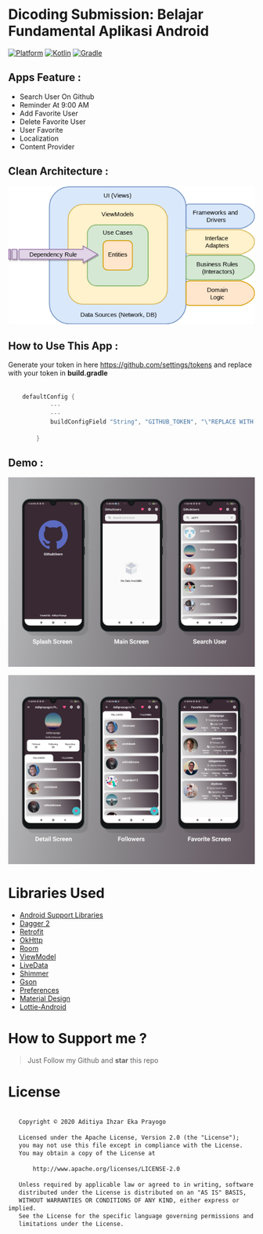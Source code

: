 
# Dicoding Submission: Belajar Fundamental Aplikasi Android
 [![Platform](https://img.shields.io/badge/platform-Android-green.svg)](http://developer.android.com/index.html) [![Kotlin](https://img.shields.io/badge/kotlin-1.4.21-orange.svg)](http://kotlinlang.org) [![Gradle](https://img.shields.io/badge/gradle-4.0.0-%2366DCB8.svg)](https://developer.android.com/studio/releases/gradle-plugin)

## Apps Feature :
- Search User On Github
- Reminder At 9:00 AM
- Add Favorite User
- Delete Favorite User
- User Favorite
- Localization
- Content Provider

## Clean Architecture :
<p align="center">
    <img src="assets/cleean.png"
        style="margin-right: 20px;"
    />
</p>

## How to Use This App :
Generate your token in here https://github.com/settings/tokens and replace with your token in **build.gradle**
```kotlin

    defaultConfig {
            ---
            ---
            buildConfigField "String", "GITHUB_TOKEN", "\"REPLACE WITH YOUR GITHUB TOKEN\""

        }
```

## Demo :

<p align="center">
    <img src="assets/mockup1.jpg"
        style="margin-right: 20px;"
    />
</p>

<p align="center">
    <img src="assets/mockup2.jpg"
        style="margin-right: 20px;"
    />
</p>


# Libraries Used
* [Android Support Libraries](https://developer.android.com/topic/libraries/support-library/index.html)
* [Dagger 2](https://google.github.io/dagger/)
* [Retrofit](http://square.github.io/retrofit/)
* [OkHttp](http://square.github.io/okhttp/)
* [Room](https://developer.android.com/topic/libraries/architecture/room.html)
* [ViewModel](https://developer.android.com/topic/libraries/architecture/viewmodel.html)
* [LiveData](https://developer.android.com/topic/libraries/architecture/livedata.html)
* [Shimmer](https://facebook.github.io/shimmer-android/#:~:text=Shimmer%20is%20an%20Android%20library,view%20in%20your%20Android%20app.&text=Shimmer%20for%20Android%20is%20implemented,the%20animation%20from%20your%20code.)
* [Gson](https://github.com/google/gson)
* [Preferences](https://developer.android.com/reference/android/preference/Preference)
* [Material Design](https://material.io/develop/android/docs/getting-started)
* [Lottie-Android](https://github.com/airbnb/lottie-android)

# How to Support me ?
> Just Follow my Github and **star** this repo

# License
```

   Copyright © 2020 Aditiya Ihzar Eka Prayogo

   Licensed under the Apache License, Version 2.0 (the "License");
   you may not use this file except in compliance with the License.
   You may obtain a copy of the License at

       http://www.apache.org/licenses/LICENSE-2.0

   Unless required by applicable law or agreed to in writing, software
   distributed under the License is distributed on an "AS IS" BASIS,
   WITHOUT WARRANTIES OR CONDITIONS OF ANY KIND, either express or implied.
   See the License for the specific language governing permissions and
   limitations under the License.

```


